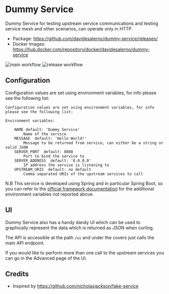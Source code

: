 # Dummy Service

Dummy Service for testing upstream service communications and testing service mesh and other scenarios, can operate only in HTTP.

- Package: https://github.com/davidesalerno/dummy-service/releases/
- Docker Images: https://hub.docker.com/repository/docker/davidesalerno/dummy-service

![main workflow](https://github.com/davidesalerno/dummy-service/actions/workflows/main.yml/badge.svg)
![release workflow](https://github.com/davidesalerno/dummy-service/actions/workflows/release.yml/badge.svg)

## Configuration
Configuration values are set using environment variables, for info please see the following list:

```
Configuration values are set using environment variables, for info please see the following list:

Environment variables:

    NAME default: 'Dummy Service'
        Name of the service
    MESSAGE  default: 'Hello World!'
        Message to be returned from service, can either be a string or valid JSON
    SERVER_PORT  default: 8080
        Port to bind the service to
    SERVER_ADDRESS  default: '0.0.0.0'
        IP address the service is listening to
    UPSTREAM_URIS  default: no default
        Comma separated URIs of the upstream services to call
```

N.B This service is developed using Spring and in particular Spring Boot, so you can refer to the [official framework documentation](https://docs.spring.io/spring-boot/docs/2.4.5/reference/html/appendix-application-properties.html#common-application-properties) for the additional environment variables not reported above.

## UI
Dummy Service also has a handy dandy UI which can be used to graphically represent the data which is returned as JSON when curling.

The API is accessible at the path `/ui` and under the covers just calls the main API endpoint.

If you would like to perform more than one call to the upstream services you can go in the Advanced page of the UI.

## Credits
- Inspired by https://github.com/nicholasjackson/fake-service
